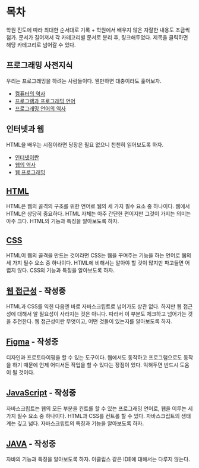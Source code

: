 # 목차
학원 진도에 따라 최대한 순서대로 기록 + 학원에서 배우지 않은 자잘한 내용도 조금씩 첨가. 문서가 길어져서 각 카테고리별 문서로 분리 후, 링크해두었다. 제목을 클릭하면 해당 카테고리로 넘어갈 수 있다.

## 프로그래밍 사전지식
우리는 프로그래밍을 하려는 사람들이다. 웬만하면 대충이라도 훑어보자.

+ [컴퓨터의 역사](https://nihilog.github.io/post/2021-05-03-01-history-of-computer)
+ [프로그램과 프로그래밍 언어](https://nihilog.github.io/post/2021-05-03-02-program-and-programming)
+ [프로그래밍 언어의 역사](https://nihilog.github.io/post/2021-05-03-03-history-of-programming-language)
## 인터넷과 웹
HTML을 배우는 시점이라면 당장은 필요 없으니 천천히 읽어보도록 하자.

+ [인터넷이란](https://nihilog.github.io/post/2021-05-04-01-origin-of-internet)
+ [웹의 역사](https://nihilog.github.io/post/2021-05-04-02-history-of-web)
+ [웹 프로그래밍](https://nihilog.github.io/post/2021-05-04-03-web-programming)

## [HTML](./Category/HTML.md)
HTML은 웹의 골격의 구조를 위한 언어로 웹의 세 가지 필수 요소 중 하나이다. 웹에서 HTML은 상당히 중요하다. HTML 자체는 아주 간단한 편이지만 그것이 가지는 의미는 아주 크다. HTML의 기능과 특징을 알아보도록 하자.

## [CSS](./Category/CSS.md)
HTML이 웹의 골격을 만드는 것이라면 CSS는 웹을 꾸며주는 기능을 하는 언어로 웹의 세 가지 필수 요소 중 하나이다. HTML에 비해서는 알아야 할 것이 많지만 파고들면 어렵지 않다. CSS의 기능과 특징을 알아보도록 하자.

## [웹 접근성](./Category/WebAccessibility.md) - 작성중
HTML과 CSS를 익힌 다음엔 바로 자바스크립트로 넘어가도 상관 없다. 하지만 웹 접근성에 대해서 알 필요성이 사라지는 것은 아니다. 따라서 이 부분도 체크하고 넘어가는 것을 추천한다. 웹 접근성이란 무엇이고, 어떤 것들이 있는지를 알아보도록 하자.

## [Figma](./Category/Figma.md) - 작성중
디자인과 프로토타이핑을 할 수 있는 도구이다. 웹에서도 동작하고 프로그램으로도 동작을 하기 때문에 언제 어디서든 작업을 할 수 있다는 장점이 있다. 익혀두면 반드시 도움이 될 것이다.

## [JavaScript](./Category/JavaScript.md) - 작성중
자바스크립트는 웹의 모든 부분을 컨트롤 할 수 있는 프로그래밍 언어로, 웹을 이루는 세 가지 필수 요소 중 하나이다. HTML과 CSS를 컨트롤 할 수 있다. 자바스크립트의 생태계는 깊고 넓다. 자바스크립트의 특징과 기능을 알아보도록 하자.

## [JAVA](./Category/JAVA.md) - 작성중
자바의 기능과 특징을 알아보도록 하자. 이클립스 같은 IDE에 대해서는 다루지 않는다.